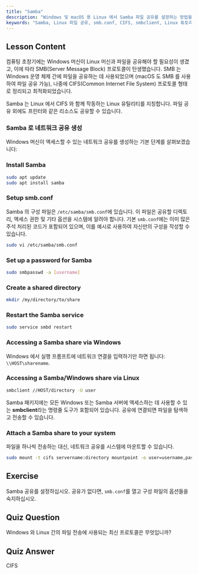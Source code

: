 ```yaml
---
title: "Samba"
description: "Windows 및 macOS 용 Linux 에서 Samba 파일 공유를 설정하는 방법을 알아보세요. 이 초보자 가이드는 설치, 구성 및 공유 액세스를 다룹니다. 지금 시작하세요!"
keywords: "Samba, Linux 파일 공유, smb.conf, CIFS, smbclient, Linux 튜토리얼, 초보자 가이드"
---
```


## Lesson Content

컴퓨팅 초창기에는 Windows 머신이 Linux 머신과 파일을 공유해야 할 필요성이 생겼고, 이에 따라 SMB(Server Message Block) 프로토콜이 탄생했습니다. SMB 는 Windows 운영 체제 간에 파일을 공유하는 데 사용되었으며 (macOS 도 SMB 를 사용하여 파일 공유 가능), 나중에 CIFS(Common Internet File System) 프로토콜 형태로 정리되고 최적화되었습니다.

Samba 는 Linux 에서 CIFS 와 함께 작동하는 Linux 유틸리티를 지칭합니다. 파일 공유 외에도 프린터와 같은 리소스도 공유할 수 있습니다.

### Samba 로 네트워크 공유 생성

Windows 머신이 액세스할 수 있는 네트워크 공유를 생성하는 기본 단계를 살펴보겠습니다:

### Install Samba

```bash
sudo apt update
sudo apt install samba
```

### Setup smb.conf

Samba 의 구성 파일은 `/etc/samba/smb.conf`에 있습니다. 이 파일은 공유할 디렉토리, 액세스 권한 및 기타 옵션을 시스템에 알려야 합니다. 기본 `smb.conf`에는 이미 많은 주석 처리된 코드가 포함되어 있으며, 이를 예시로 사용하여 자신만의 구성을 작성할 수 있습니다.

```bash
sudo vi /etc/samba/smb.conf
```

### Set up a password for Samba

```bash
sudo smbpasswd -a [username]
```

### Create a shared directory

```bash
mkdir /my/directory/to/share
```

### Restart the Samba service

```bash
sudo service smbd restart
```

### Accessing a Samba share via Windows

Windows 에서 실행 프롬프트에 네트워크 연결을 입력하기만 하면 됩니다: `\\HOST\sharename`.

### Accessing a Samba/Windows share via Linux

```bash
smbclient //HOST/directory -U user
```

Samba 패키지에는 모든 Windows 또는 Samba 서버에 액세스하는 데 사용할 수 있는 **smbclient**라는 명령줄 도구가 포함되어 있습니다. 공유에 연결되면 파일을 탐색하고 전송할 수 있습니다.

### Attach a Samba share to your system

파일을 하나씩 전송하는 대신, 네트워크 공유를 시스템에 마운트할 수 있습니다.

```bash
sudo mount -t cifs servername:directory mountpoint -o user=username,pass=password
```

## Exercise

Samba 공유를 설정하십시오. 공유가 없다면, `smb.conf`를 열고 구성 파일의 옵션들을 숙지하십시오.

## Quiz Question

Windows 와 Linux 간의 파일 전송에 사용되는 최신 프로토콜은 무엇입니까?

## Quiz Answer

CIFS
